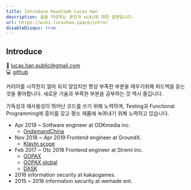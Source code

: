 ```yaml
---
title: Introduce Keuntaek Lucas Han
description: 글을 작성하는 본인과 wiki에 대한 설명입니다.
url: https://wiki.lucashan.space/intro/
disableDisqus: true
---
```


## Introduce

:email: lucas.han.public@gmail.com  
:computer: [github](https://github.com/stardustrain)

커리어를 시작한지 얼마 되지 않았지만 항상 부족한 부분을 채우기위해 피드백을 듣는 것을 좋아합니다. 새로운 기술과 부족한 부분을 공부하는 것 역시 즐깁니다.

가독성과 재사용성이 뛰어난 코드를 쓰기 위해 노력하며, Testing과 Functional Programming에 흥미를 갖고 평소 제품에 녹여내기 위해 노력하고 있습니다.

- Apr 2019 ~ Sotfware engineer at ODKmedia inc.
  - [OndemandChina](https://www.ondemandchina.com)
- Nov 2018 ~ Apr 2019 Frontend engineer at GroundX.
  - [Klaytn scope](https://scope.klaytn.com/)
- Feb 2017 ~ Otc 2018 Frontend engineer at Stremi inc.
  - [GOPAX](https://www.gopax.co.kr/)
  - [GOPAX global](https://www.gopax.com/)
  - [DASK](https://www.dask.co.kr/)
- 2016 information security at kakaogames.
- 2015 ~ 2016 information security at wemade ent.
